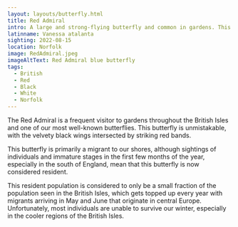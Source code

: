 ```yaml
---
layout: layouts/butterfly.html
title: Red Admiral
intro: A large and strong-flying butterfly and common in gardens. This familiar and distinctive insect may be found anywhere in Britain and Ireland and in all habitat types.
latinname: Vanessa atalanta
sighting: 2022-08-15
location: Norfolk
image: RedAdmiral.jpeg
imageAltText: Red Admiral blue butterfly
tags:
  - British
  - Red
  - Black
  - White
  - Norfolk
---
```


The Red Admiral is a frequent visitor to gardens throughout the British Isles and one of our most well-known butterflies. This butterfly is unmistakable, with the velvety black wings intersected by striking red bands.

This butterfly is primarily a migrant to our shores, although sightings of individuals and immature stages in the first few months of the year, especially in the south of England, mean that this butterfly is now considered resident.

This resident population is considered to only be a small fraction of the population seen in the British Isles, which gets topped up every year with migrants arriving in May and June that originate in central Europe. Unfortunately, most individuals are unable to survive our winter, especially in the cooler regions of the British Isles.
